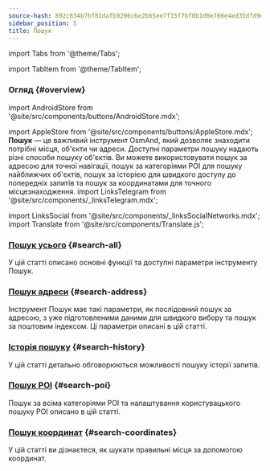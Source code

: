 ```yaml
---
source-hash: 892c634b7bf81dafb9296c6e2b65ee7f15f7bf8b1d0e766e4ed35dfd9df8901e
sidebar_position: 5
title: Пошук
---
```


import Tabs from '@theme/Tabs';

import TabItem from '@theme/TabItem';
### Огляд {#overview}
import AndroidStore from '@site/src/components/buttons/AndroidStore.mdx';

import AppleStore from '@site/src/components/buttons/AppleStore.mdx';
**Пошук** — це важливий інструмент OsmAnd, який дозволяє знаходити потрібні місця, об'єкти чи адреси. Доступні параметри пошуку надають різні способи пошуку об'єктів. Ви можете використовувати пошук за адресою для точної навігації, пошук за категоріями POI для пошуку найближчих об'єктів, пошук за історією для швидкого доступу до попередніх запитів та пошук за координатами для точного місцезнаходження.
import LinksTelegram from '@site/src/components/_linksTelegram.mdx';

import LinksSocial from '@site/src/components/_linksSocialNetworks.mdx';
import Translate from '@site/src/components/Translate.js';

### [Пошук усього](./search-all.md) {#search-all}

У цій статті описано основні функції та доступні параметри інструменту Пошук.


### [Пошук адреси](./search-address.md) {#search-address}

Інструмент Пошук має такі параметри, як послідовний пошук за адресою, з уже підготовленими даними для швидкого вибору та пошук за поштовим індексом. Ці параметри описані в цій статті.


### [Історія пошуку](./search-history.md) {#search-history}

У цій статті детально обговорюються можливості пошуку історії запитів.


### [Пошук POI](./search-poi.md) {#search-poi}

Пошук за всіма категоріями POI та налаштування користувацького пошуку POI описано в цій статті.


### [Пошук координат](./search-coordinates.md) {#search-coordinates}

У цій статті ви дізнаєтеся, як шукати правильні місця за допомогою координат.